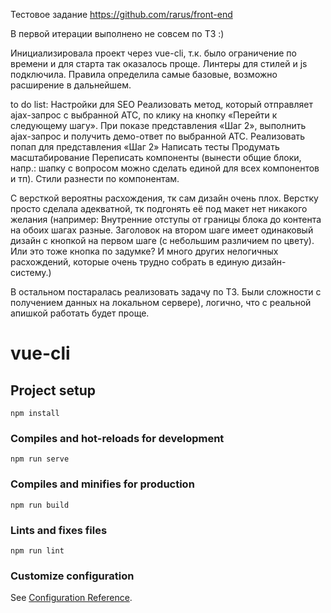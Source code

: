 
Тестовое задание https://github.com/rarus/front-end

В первой итерации выполнено не совсем по ТЗ :) 

Инициализировала проект через vue-cli, т.к. было ограничение по времени и для старта так оказалось проще.
Линтеры для стилей и js подключила. Правила определила самые базовые, возможно расширение в дальнейшем.

to do list:
Настройки для SEO
Реализовать метод, который отправляет ajax-запрос с выбранной АТС, по клику на кнопку «Перейти к следующему шагу».
При показе представления «Шаг 2», выполнить ajax-запрос и получить демо-ответ по выбранной АТС.
Реализовать попап для представления «Шаг 2»
Написать тесты
Продумать масштабирование
Переписать компоненты (вынести общие блоки, напр.: шапку с вопросом можно сделать единой для всех компонентов и тп).
Стили разнести по компонентам.

С версткой вероятны расхождения, тк сам дизайн очень плох. 
Верстку просто сделала адекватной, тк подгонять её под макет нет никакого желания (например: 
Внутренние отступы от границы блока до контента на обоих шагах разные. 
Заголовок на втором шаге имеет одинаковый дизайн с кнопкой на первом шаге (с небольшим различием по цвету). Или это тоже кнопка по задумке?
И много других нелогичных расхождений, которые очень трудно собрать в единую дизайн-систему.)

В остальном постаралась реализовать задачу по ТЗ.
Были сложности с получением данных на локальном сервере), логично, что с реальной апишкой работать будет проще.


# vue-cli

## Project setup
```
npm install
```

### Compiles and hot-reloads for development
```
npm run serve
```

### Compiles and minifies for production
```
npm run build
```

### Lints and fixes files
```
npm run lint
```

### Customize configuration
See [Configuration Reference](https://cli.vuejs.org/config/).
